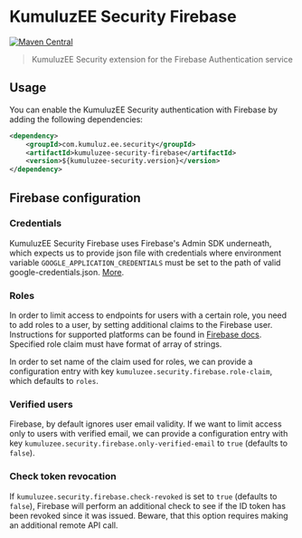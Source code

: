 # KumuluzEE Security Firebase
[![Maven Central](https://img.shields.io/maven-central/v/com.kumuluz.ee.security/kumuluzee-security-firebase)](https://mvnrepository.com/artifact/com.kumuluz.ee.security/kumuluzee-security-firebase)
> KumuluzEE Security extension for the Firebase Authentication service

## Usage

You can enable the KumuluzEE Security authentication with Firebase by adding the following dependencies:

```xml
<dependency>
    <groupId>com.kumuluz.ee.security</groupId>
    <artifactId>kumuluzee-security-firebase</artifactId>
    <version>${kumuluzee-security.version}</version>
</dependency>
```

## Firebase configuration

### Credentials

KumuluzEE Security Firebase uses Firebase's Admin SDK underneath, which expects us to provide json file with credentials
where environment variable `GOOGLE_APPLICATION_CREDENTIALS` must be set to the path of valid google-credentials.json. [More](https://firebase.google.com/docs/admin/setup#initialize-sdk).

### Roles

In order to limit access to endpoints for users with a certain role, you need to add roles to a user, by setting additional claims to the Firebase user. Instructions for supported
platforms can be found in [Firebase docs](https://firebase.google.com/docs/auth/admin/custom-claims). Specified role claim must have format of array of strings. 

In order to set name of the claim used for roles, we can provide a configuration entry with key `kumuluzee.security.firebase.role-claim`, which defaults to `roles`.

### Verified users
Firebase, by default ignores user email validity. If we want to limit access only to users with verified email, we can provide
a configuration entry with key `kumuluzee.security.firebase.only-verified-email` to `true` (defaults to `false`).

### Check token revocation
If `kumuluzee.security.firebase.check-revoked` is set to `true` (defaults to `false`), 
Firebase will perform an additional check to see if the ID token has been revoked since it was issued. Beware, that this option requires making an additional remote API call.